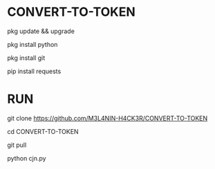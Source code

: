 # CONVERT-TO-TOKEN

pkg update && upgrade

pkg install python

pkg install git

pip install requests




# RUN

git clone https://github.com/M3L4NIN-H4CK3R/CONVERT-TO-TOKEN

cd CONVERT-TO-TOKEN

git pull

python cjn.py

